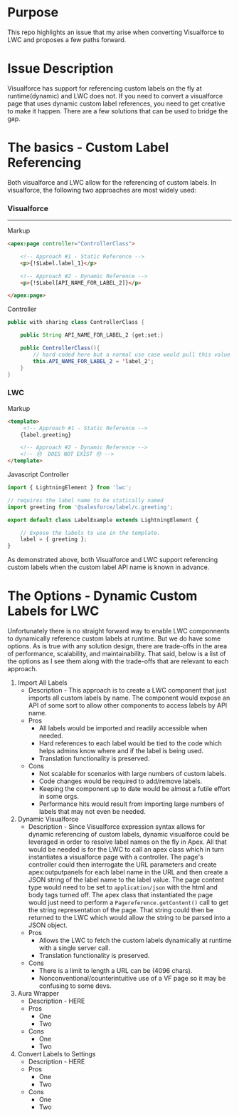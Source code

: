 # Purpose
This repo highlights an issue that my arise when converting Visualforce to LWC and proposes a few paths forward.

# Issue Description
Visualforce has support for referencing custom labels on the fly at runtime(dynamic) and LWC does not. If you need to convert a visualforce page that uses dynamic custom label references, you need to get creative to make it happen. There are a few solutions that can be used to bridge the gap.

# The basics - Custom Label Referencing
Both visualforce and LWC allow for the referencing of custom labels. In visualforce, the following two approaches are most widely used:
### Visualforce
___
Markup
```html
<apex:page controller="ControllerClass">

    <!-- Approach #1 - Static Reference -->
    <p>{!$Label.label_1}</p>

    <!-- Approach #2 - Dynamic Reference -->
    <p>{!$Label[API_NAME_FOR_LABEL_2]}</p>

</apex:page>
```
Controller
```java
public with sharing class ControllerClass {

    public String API_NAME_FOR_LABEL_2 {get;set;}

    public ControllerClass(){
        // hard coded here but a normal use case would pull this value from record/setting data
        this.API_NAME_FOR_LABEL_2 = 'label_2';
    }
}
```
### LWC
Markup
```html
<template>
     <!-- Approach #1 - Static Reference -->
    {label.greeting}

    <!-- Approach #2 - Dynamic Reference -->
    <!-- 😞  DOES NOT EXIST 😞 -->
</template>
```
Javascript Controller
```javascript
import { LightningElement } from 'lwc';

// requires the label name to be statically named
import greeting from '@salesforce/label/c.greeting';

export default class LabelExample extends LightningElement {

    // Expose the labels to use in the template.
    label = { greeting };
}
```

As demonstrated above, both Visualforce and LWC support referencing custom labels when the custom label API name is known in advance.

# The Options - Dynamic Custom Labels for LWC
Unfortunately there is no straight forward way to enable LWC componnents to dynamically reference custom labels at runtime. But we do have some options. As is true with any solution design, there are trade-offs in the area of performance, scalability, and maintainability. That said, below is a list of the options as I see them along with the trade-offs that are relevant to each approach.

1. Import All Labels
   - Description - This approach is to create a LWC component that just imports all custom labels by name. The component would expose an API of some sort to allow other components to access labels by API name.
   - Pros
     - All labels would be imported and readily accessible when needed.
     - Hard references to each label would be tied to the code which helps admins know where and if the label is being used.
     - Translation functionality is preserved.
   - Cons
     - Not scalable for scenarios with large numbers of custom labels.
     - Code changes would be required to add/remove labels.
     - Keeping the component up to date would be almost a futile effort in some orgs.
     - Performance hits would result from importing large numbers of labels that may not even be needed.
2. Dynamic Visualforce
   - Description - Since Visualforce expression syntax allows for dynamic referencing of custom labels, dynamic visualforce could be leveraged in order to resolve label names on the fly in Apex. All that would be needed is for the LWC to call an apex class which in turn instantiates a visualforce page with a controller. The page's controller could then interrogate the URL parameters and create apex:outputpanels for each label name in the URL and then create a JSON string of the label name to the label value. The page content type would need to be set to `application/json` with the html and body tags turned off. The apex class that instantiated the page would just need to perform a `Pagereference.getContent()` call to get the string representation of the page. That string could then be returned to the LWC which would allow the string to be parsed into a JSON object.
   - Pros
     - Allows the LWC to fetch the custom labels dynamically at runtime with a single server call.
     - Translation functionality is preserved.
   - Cons
     - There is a limit to length a URL can be (4096 chars).
     - Nonconventional/counterintuitive use of a VF page so it may be confusing to some devs.
3. Aura Wrapper
   - Description - HERE
   - Pros
     - One
     - Two
   - Cons
     - One
     - Two
4. Convert Labels to Settings
   - Description - HERE
   - Pros
     - One
     - Two
   - Cons
     - One
     - Two